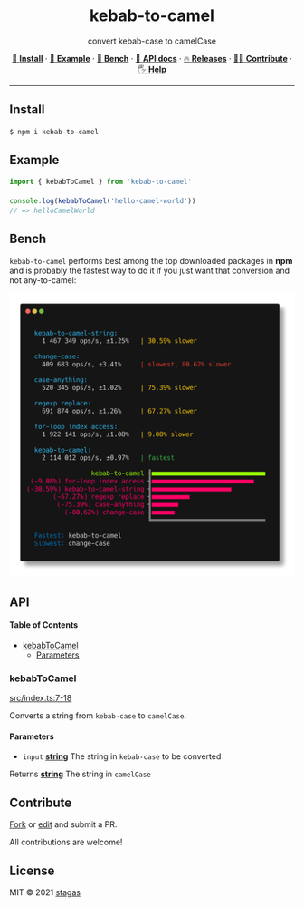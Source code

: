 <h1 align="center">kebab-to-camel</h1>

<p align="center">
convert kebab-case to camelCase
</p>

<p align="center">
   <a href="#install">        🔧 <strong>Install</strong></a>
 · <a href="#example">        🧩 <strong>Example</strong></a>
 · <a href="#bench">          🚴 <strong>Bench</strong></a>
 · <a href="#api">            📜 <strong>API docs</strong></a>
 · <a href="https://github.com/stagas/kebab-to-camel/releases"> 🔥 <strong>Releases</strong></a>
 · <a href="#contribute">     💪🏼 <strong>Contribute</strong></a>
 · <a href="https://github.com/stagas/kebab-to-camel/issues">   🖐️ <strong>Help</strong></a>
</p>

***

## Install

```sh
$ npm i kebab-to-camel
```

## Example

```ts
import { kebabToCamel } from 'kebab-to-camel'

console.log(kebabToCamel('hello-camel-world'))
// => helloCamelWorld
```

## Bench

`kebab-to-camel` performs best among the top downloaded packages in **npm** and is probably the fastest way to do it if you just want that conversion and not any-to-camel:

<img src="bench.png">

## API

<!-- Generated by documentation.js. Update this documentation by updating the source code. -->

#### Table of Contents

*   [kebabToCamel](#kebabtocamel)
    *   [Parameters](#parameters)

### kebabToCamel

[src/index.ts:7-18](https://github.com/stagas/kebab-to-camel/blob/f08cfc7439b855c53969980b72ab3c838433d679/src/index.ts#L7-L18 "Source code on GitHub")

Converts a string from `kebab-case` to `camelCase`.

#### Parameters

*   `input` **[string](https://developer.mozilla.org/docs/Web/JavaScript/Reference/Global_Objects/String)** The string in `kebab-case` to be converted

Returns **[string](https://developer.mozilla.org/docs/Web/JavaScript/Reference/Global_Objects/String)** The string in `camelCase`

## Contribute

[Fork](https://github.com/stagas/kebab-to-camel/fork) or
[edit](https://github.dev/stagas/kebab-to-camel) and submit a PR.

All contributions are welcome!

## License

MIT © 2021
[stagas](https://github.com/stagas)
